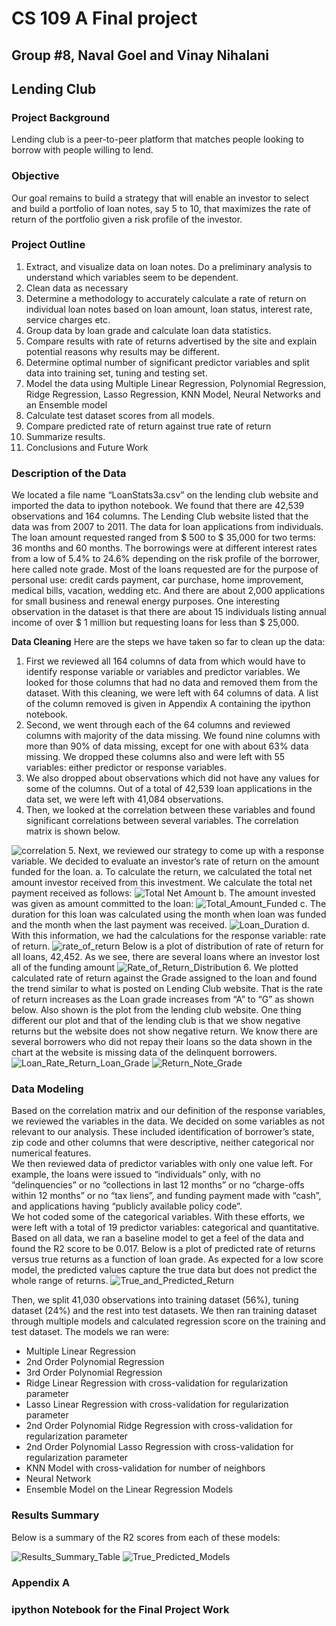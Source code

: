 # CS 109 A Final project
## Group #8, Naval Goel and Vinay Nihalani
## Lending Club
### Project Background

Lending club is a peer-to-peer platform that matches people looking to borrow with people willing to lend. 


### Objective

Our goal remains to build a strategy that will enable an investor to select and build a portfolio of loan notes, say 5 to 10, that maximizes the rate of return of the portfolio given a risk profile of the investor.

### Project Outline
1.	Extract, and visualize data on loan notes. Do a preliminary analysis to understand which variables seem to be dependent. 
2.	Clean data as necessary 
3.	Determine a methodology to accurately calculate a rate of return on individual loan notes based on loan amount, loan status, interest rate, service charges etc.
4.	Group data by loan grade and calculate loan data statistics.  
5.	Compare results with rate of returns advertised by the site and explain potential reasons why results may be different.
6.	Determine optimal number of significant predictor variables and split data into training set, tuning and testing set.
7.	Model the data using Multiple Linear Regression, Polynomial Regression, Ridge Regression, Lasso Regression, KNN Model, Neural Networks and an Ensemble model
8.	Calculate test dataset scores from all models.
9.	Compare predicted rate of return against true rate of return
10.	Summarize results.
11.	Conclusions and Future Work

### Description of the Data
We located a file name “LoanStats3a.csv” on the lending club website and imported the data to ipython notebook. We found that there are 42,539 observations and 164 columns. The Lending Club website listed that the data was from 2007 to 2011. 
The data for loan applications from individuals.  The loan amount requested ranged from $ 500 to $ 35,000 for two terms: 36 months and 60 months.  The borrowings were at different interest rates from a low of 5.4% to 24.6% depending on the risk profile of the borrower, here called note grade. Most of the loans requested are for the purpose of personal use: credit cards payment, car purchase, home improvement, medical bills, vacation, wedding etc. And there are about 2,000 applications for small business and renewal energy purposes. One interesting observation in the dataset is that there are about 15 individuals listing annual income of over $ 1 million but requesting loans for less than $ 25,000. 

**Data Cleaning**
Here are the steps we have taken so far to clean up the data:
1.	First we reviewed all 164 columns of data from which would have to identify response variable or variables and predictor variables.  We looked for those columns that had no data and removed them from the dataset. With this cleaning, we were left with 64 columns of data.  A list of the column removed is given in Appendix A containing the ipython notebook.
2.	Second, we went through each of the 64 columns and reviewed columns with majority of the data missing.  We found nine columns with more than 90% of data missing, except for one with about 63% data missing. We dropped these columns also and were left with 55 variables: either predictor or response variables.
3.	We also dropped about observations which did not have any values for some of the columns. Out of a total of 42,539 loan applications in the data set, we were left with 41,084 observations.
4.	Then, we looked at the correlation between these variables and found significant correlations between several variables. The correlation matrix is shown below.
<img id="correlation" src="correlation.png" alt="correlation">     
5.	Next, we reviewed our strategy to come up with a response variable.  We decided to evaluate an investor’s rate of return on the amount funded for the loan.                                               
    a.  To calculate the return, we calculated the total net amount investor received from this investment.  We calculate the total net payment received as follows:
    <img id="Total Net Amount" src="Total%20Net%20Amount%20Returned.JPG" alt="Total Net Amount">
    b.  The amount invested was given as amount committed to the loan: 
    <img id="Total_Amount_Funded" src="Total_Amount_Funded.JPG" alt="Total_Amount_Funded">      
    c.	The duration for this loan was calculated using the month when loan was funded and the month when the last payment was received.
    <img id="Loan_Duration" src="Loan_Duration.JPG" alt="Loan_Duration">   
    d.  With this information, we had the calculations for the response variable: rate of return.
    <img id="rate_of_return" src="rate_of_return.JPG" alt="rate_of_return">
Below is a plot of distribution of rate of return for all loans, 42,452. As we see, there are several loans where an investor lost all of the funding amount                                                    
<img id="Rate_of_Return_Distribution" src="Rate_of_Return_Distribution.png" alt="Rate_of_Return_Distribution">      
6.	We plotted calculated rate of return against the Grade assigned to the loan and found the trend similar to what is posted on Lending Club website. That is the rate of return increases as the Loan grade increases from “A” to “G” as shown below. Also shown is the plot from the lending club website. One thing different our plot and that of the lending club is that we show negative returns but the website does not show negative return.  We know there are several borrowers who did not repay their loans so the data shown in the chart at the website is missing data of the delinquent borrowers.
<img id="Loan_Rate_Return_Loan_Grade" src="Loan_Rate_Return_Loan_Grade.png" alt="Loan_Rate_Return_Loan_Grade">
<img id="Return_Note_Grade" src="Return_Note_Grade.png" alt="Return_Note_Grade">

### Data Modeling
Based on the correlation matrix and our definition of the response variables, we reviewed the variables in the data.  We decided on some variables as not relevant to our analysis. These included identification of borrower’s state, zip code and other columns that were descriptive, neither categorical nor numerical features.              
We then reviewed data of predictor variables with only one value left. For example, the loans were issued to “individuals” only, with no “delinquencies” or no “collections in last 12 months” or no “charge-offs within 12 months” or no “tax liens”, and funding payment made with “cash”, and applications having “publicly available policy code”.                  
We hot coded some of the categorical variables. With these efforts, we were left with a total of 19 predictor variables: categorical and quantitative.                    
Based on all data, we ran a baseline model to get a feel of the data and found the R2 score to be 0.017. Below is a plot of predicted rate of returns versus true returns as a function of loan grade. As expected for a low score model, the predicted values capture the true data but does not predict the whole range of returns.
<img id="True_and_Predicted_Return" src="True_and_Predicted_Return.png" alt="True_and_Predicted_Return">

Then, we split 41,030 observations into training dataset (56%), tuning dataset (24%) and the rest into test datasets. We then ran training dataset through multiple models and calculated regression score on the training and test dataset. The models we ran were:

-   Multiple Linear Regression
-   2nd Order Polynomial Regression
-   3rd Order Polynomial Regression
-   Ridge Linear Regression with cross-validation for regularization parameter 
-   Lasso Linear Regression with cross-validation for regularization parameter 
-   2nd Order Polynomial Ridge Regression with cross-validation for regularization parameter
-   2nd Order Polynomial Lasso Regression with cross-validation for regularization parameter
-   KNN Model with cross-validation for number of neighbors
-   Neural Network
-   Ensemble Model on the Linear Regression Models

### Results Summary

Below is a summary of the R2 scores from each of these models:

<img id="Results_Summary_Table" src="Results_Summary_Table.JPG" alt="Results_Summary_Table">

<img id="True_Predicted_Models" src="True_Predicted_Models.png" alt="True_Predicted_Models">

### Appendix A
### ipython Notebook for the Final Project Work 
